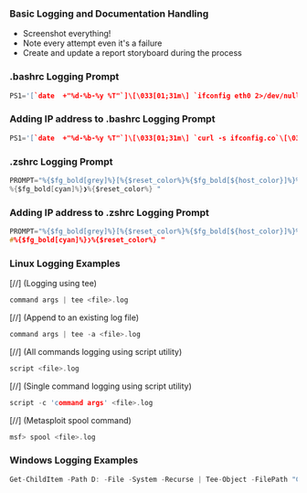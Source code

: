 ### Basic Logging and Documentation Handling

* Screenshot everything!
* Note every attempt even it's a failure
* Create and update a report storyboard during the process

### .bashrc Logging Prompt
```c
PS1='[`date  +"%d-%b-%y %T"`]\[\033[01;31m\] `ifconfig eth0 2>/dev/null | sed -n 2,2p | cut -d" " -f 10`\[\033[00m\] \[\033[01;34m\]\w\[\033[00m\] \$ '
```
### Adding IP address to .bashrc Logging Prompt
```c
PS1='[`date  +"%d-%b-%y %T"`]\[\033[01;31m\] `curl -s ifconfig.co`\[\033[00m\] \[\033[01;34m\]\w\[\033[00m\] \$ '
```
### .zshrc Logging Prompt
```c
PROMPT="%{$fg_bold[grey]%}[%{$reset_color%}%{$fg_bold[${host_color}]%}%n@%m%{$reset_color%}%{$fg_bold[grey]%}]%{$reset_color%} %{$fg_bold[blue]%}%10c %W %t $(ifconfig | grep -A 1 wlp4s0 | grep inet | tr -s ' ' | cut -d ' ' -f 3) %{$reset_color%} $(git_prompt_info) $(git_remote_status)
%{$fg_bold[cyan]%}❯%{$reset_color%} "
```
### Adding IP address to .zshrc Logging Prompt
```c
PROMPT="%{$fg_bold[grey]%}[%{$reset_color%}%{$fg_bold[${host_color}]%}%n@%m%{$reset_color%}%{$fg_bold[grey]%}]%{$reset_color%} %{$fg_bold[blue]%}%10c %W %t $(curl -s http://ipecho.net/plain; echo) %{$reset_color%} $(git_prompt_info) $(git_remote_status)
#%{$fg_bold[cyan]%}❯%{$reset_color%} "
```
### Linux Logging Examples
[//] (Logging using tee)
```c
command args | tee <file>.log
```
[//] (Append to an existing log file)
```c
command args | tee -a <file>.log
```
[//] (All commands logging using script utility)
```c
script <file>.log
```
[//] (Single command logging using script utility)
```c
script -c 'command args' <file>.log
```
[//] (Metasploit spool command)
```c
msf> spool <file>.log
```
### Windows Logging Examples
```c
Get-ChildItem -Path D: -File -System -Recurse | Tee-Object -FilePath "C:\temp\<file>.txt" -Append | Out-File C:\temp\<file>.txt
```
